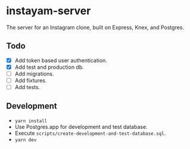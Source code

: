 # instayam-server

The server for an Instagram clone, built on Express, Knex, and Postgres.

## Todo

- [x] Add token based user authentication.
- [x] Add test and production db.
- [ ] Add migrations.
- [ ] Add fixtures.
- [ ] Add tests.

## Development

- `yarn install`
- Use Postgres.app for development and test database.
- Execute `scripts/create-development-and-test-database.sql`.
- `yarn dev`
